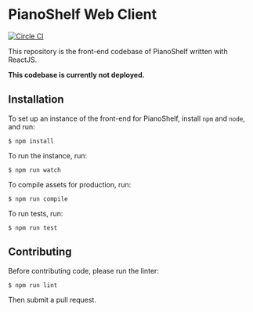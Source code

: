 # PianoShelf Web Client

[![Circle CI](https://circleci.com/gh/pianoshelf/webclient-react/tree/master.svg?style=svg)](https://circleci.com/gh/Pianoshelf/webclient-react/tree/master)

This repository is the front-end codebase of PianoShelf written with ReactJS.

**This codebase is currently not deployed.**

## Installation

To set up an instance of the front-end for PianoShelf, install `npm` and `node`, and run:

    $ npm install

To run the instance, run:

    $ npm run watch

To compile assets for production, run:

    $ npm run compile

To run tests, run:

    $ npm run test

## Contributing

Before contributing code, please run the linter:

    $ npm run lint

Then submit a pull request.
